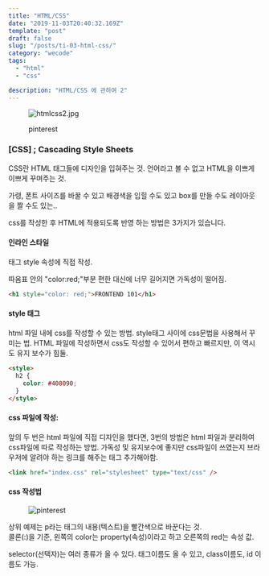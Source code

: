 ```yaml
---
title: "HTML/CSS"
date: "2019-11-03T20:40:32.169Z"
template: "post"
draft: false
slug: "/posts/ti-03-html-css/"
category: "wecode"
tags:
  - "html"
  - "css"

description: "HTML/CSS 에 관하여 2"
---
```


<figure>

![htmlcss2.jpg](https://images.velog.io/post-images/hyksmine/6bea8860-17ea-11ea-aaec-fb1399513b37/htmlcss2.jpg)

<figcaption> pinterest </figcaption>
</figure>

### [CSS] ; Cascading Style Sheets

CSS란 HTML 태그들에 디자인을 입혀주는 것. 언어라고 볼 수 없고 HTML을 이쁘게 이쁘게 꾸며주는 것.

가령, 폰트 사이즈를 바꿀 수 있고 배경색을 입힐 수도 있고 box를 만들 수도 레이아웃을 짤 수도 있는..

css를 작성한 후 HTML에 적용되도록 반영 하는 방법은 3가지가 있습니다.

#### 인라인 스타일

태그 style 속성에 직접 작성.

따옴표 안의 "color:red;"부분
편한 대신에 너무 길어지면 가독성이 떨어짐.

```html
<h1 style="color: red;">FRONTEND 101</h1>
```

#### style 태그

html 파일 내에 css를 작성할 수 있는 방법. style태그 사이에 css문법을 사용해서 꾸미는 법.
HTML 파일에 작성하면서 css도 작성할 수 있어서 편하고 빠르지만, 이 역시도 유지 보수가 힘둘.

```html
<style>
  h2 {
    color: #408090;
  }
</style>
```

#### css 파일에 작성:

앞의 두 번은 html 파일에 직접 디자인을 했다면, 3번의 방법은 html 파일과 분리하여 css파일에 따로 작성하는 방법.
가독성 및 유지보수에 좋지만 css파일이 쓰였는지 브라우저에 알려야 하는 링크를 해주는 태그 추가해야함.

```html
<link href="index.css" rel="stylesheet" type="text/css" />
```

#### css 작성법

<figure>
<img src="/media/191205css.png" alt="pinterest"></figure>
상위 예제는 p라는 태그의 내용(텍스트)을 빨간색으로 바꾼다는 것.</br>
콜론(:)을 기준,  왼쪽의 color는 property(속성)이라고 하고 오른쪽의 red는 속성 값.</br>

selector(선택자)는 여러 종류가 올 수 있다.
태그이름도 올 수 있고, class이름도, id 이름도 가능.
